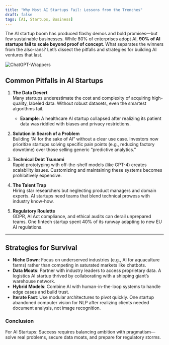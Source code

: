 ```yaml
---
title: "Why Most AI Startups Fail: Lessons from the Trenches"
draft: false
tags: [AI, Startups, Business]
---
```

The AI startup boom has produced flashy demos and bold promises—but few sustainable businesses. While 80% of enterprises adopt AI, **90% of AI startups fail to scale beyond proof of concept**. What separates the winners from the also-rans? Let’s dissect the pitfalls and strategies for building AI ventures that last.

![ChatGPT-Wrappers](https://images.law.com/contrib/content/uploads/sites/397/2024/08/AI-Wrapper-767x633.jpg)
## Common Pitfalls in AI Startups

1. **The Data Desert**  
   Many startups underestimate the cost and complexity of acquiring high-quality, labeled data. Without robust datasets, even the smartest algorithms fail.  
   - **Example**: A healthcare AI startup collapsed after realizing its patient data was riddled with biases and privacy restrictions.

2. **Solution in Search of a Problem**  
   Building “AI for the sake of AI” without a clear use case. Investors now prioritize startups solving specific pain points (e.g., reducing factory downtime) over those selling generic “predictive analytics.”

3. **Technical Debt Tsunami**  
   Rapid prototyping with off-the-shelf models (like GPT-4) creates scalability issues. Customizing and maintaining these systems becomes prohibitively expensive.

4. **The Talent Trap**  
   Hiring star researchers but neglecting product managers and domain experts. AI startups need teams that blend technical prowess with industry know-how.

5. **Regulatory Roulette**  
   GDPR, AI Act compliance, and ethical audits can derail unprepared teams. One fintech startup spent 40% of its runway adapting to new EU AI regulations.

---

## Strategies for Survival

- **Niche Down**: Focus on underserved industries (e.g., AI for aquaculture farms) rather than competing in saturated markets like chatbots.  
- **Data Moats**: Partner with industry leaders to access proprietary data. A logistics AI startup thrived by collaborating with a shipping giant’s warehouse network.  
- **Hybrid Models**: Combine AI with human-in-the-loop systems to handle edge cases and build trust.  
- **Iterate Fast**: Use modular architectures to pivot quickly. One startup abandoned computer vision for NLP after realizing clients needed document analysis, not image recognition.

### Conclusion

For AI Startups: Success requires balancing ambition with pragmatism—solve real problems, secure data moats, and prepare for regulatory storms.